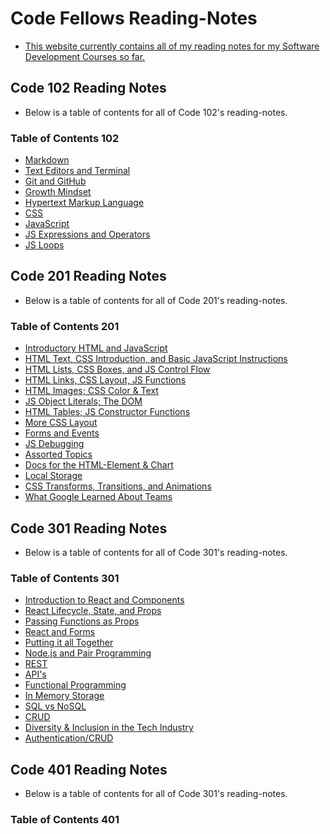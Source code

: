 # Code Fellows Reading-Notes

- [This website currently contains all of my reading notes for my Software Development Courses so far.](https://bradyjcamp.github.io/readingnotes/)

## Code 102 Reading Notes

- Below is a table of contents for all of Code 102's reading-notes.

### Table of Contents 102

- [Markdown](Code_102_Reading-Notes/Markdown.md)
- [Text Editors and Terminal](Code_102_Reading-Notes/Text-Editor-and-Terminal.md)
- [Git and GitHub](Code_102_Reading-Notes/GitandGitHub.md)
- [Growth Mindset](Code_102_Reading-Notes/GrowthMindset.md)
- [Hypertext Markup Language](Code_102_Reading-Notes/HypertextMarkupLanguage.md)
- [CSS](Code_102_Reading-Notes/CSS.md)
- [JavaScript](Code_102_Reading-Notes/JavaScript.md)
- [JS Expressions and Operators](Code_102_Reading-Notes/Expressions-and-Operators.md)
- [JS Loops](Code_102_Reading-Notes/JS-Loops.md)

## Code 201 Reading Notes

- Below is a table of contents for all of Code 201's reading-notes.

### Table of Contents 201

- [Introductory HTML and JavaScript](Code_201_Reading-Notes/class-01.md)
- [HTML Text, CSS Introduction, and Basic JavaScript Instructions](Code_201_Reading-Notes/class-02.md)
- [HTML Lists, CSS Boxes, and JS Control Flow](Code_201_Reading-Notes/class-03.md)
- [HTML Links, CSS Layout, JS Functions](Code_201_Reading-Notes/class-04.md)
- [HTML Images; CSS Color & Text](Code_201_Reading-Notes/class-05.md)
- [JS Object Literals; The DOM](Code_201_Reading-Notes/class-06.md)
- [HTML Tables; JS Constructor Functions](Code_201_Reading-Notes/class-07.md)
- [More CSS Layout](Code_201_Reading-Notes/class-08.md)
- [Forms and Events](Code_201_Reading-Notes/class-09.md)
- [JS Debugging](Code_201_Reading-Notes/class-10.md)
- [Assorted Topics](Code_201_Reading-Notes/class-11.md)
- [Docs for the HTML-Element & Chart](Code_201_Reading-Notes/class-12.md)
- [Local Storage](Code_201_Reading-Notes/class-13.md)
- [CSS Transforms, Transitions, and Animations](Code_201_Reading-Notes/class-14a.md)
- [What Google Learned About Teams](Code_201_Reading-Notes/class-14b.md)

## Code 301 Reading Notes

- Below is a table of contents for all of Code 301's reading-notes.

### Table of Contents 301

- [Introduction to React and Components](Code_301_Reading-Notes/class-01.md)
- [React Lifecycle, State, and Props](Code_301_Reading-Notes/class-02.md)
- [Passing Functions as Props](Code_301_Reading-Notes/class-03.md)
- [React and Forms](Code_301_Reading-Notes/class-04.md)
- [Putting it all Together](Code_301_Reading-Notes/class-05.md)
- [Node.js and Pair Programming](Code_301_Reading-Notes/class-06.md)
- [REST](Code_301_Reading-Notes/class-07.md)
- [API's](Code_301_Reading-Notes/class-08.md)
- [Functional Programming](Code_301_Reading-Notes/class-09.md)
- [In Memory Storage](Code_301_Reading-Notes/class-10.md)
- [SQL vs NoSQL](Code_301_Reading-Notes/class-11.md)
- [CRUD](Code_301_Reading-Notes/class-12.md)
- [Diversity & Inclusion in the Tech Industry](Code_301_Reading-Notes/class-13.md)
- [Authentication/CRUD](Code_301_Reading-Notes/class-14.md)

## Code 401 Reading Notes

- Below is a table of contents for all of Code 301's reading-notes.

### Table of Contents 401
